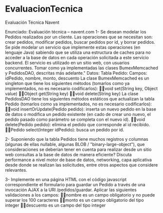 # EvaluacionTecnica
Evaluación Técnica Navent

Enunciado:
Evaluación técnica – navent.com
1- Se desean modelar los Pedidos realizados por un cliente. Las operaciones que se
necesitan son: crear pedidos, modificar pedidos, buscar pedidos por id, y borrar pedidos.
Se pide modelar un servicio que implemente estas operaciones (en lenguaje Java)
sabiendo que se utiliza una estructura de caches para no acceder a la base de datos en
cada operación solicitada a este servicio backend. El servicio es utilizado en un sitio web,
con usuarios concurrentes. Tomar como ya implementadas las clases BumexMemcached y
PedidosDAO, descritas más adelante."
Datos:
Tabla Pedido:
Campos: idPedido, nombre, monto, descuento
La clase BumexMemcached es un singleton que tiene los siguientes métodos (tomarlos
como ya implementados, no es necesario codificarlos):
void set(String key, Object value)
Object get(String key)
void delete(String key)
La clase PedidosDAO tiene los siguientes métodos estáticos que actualizan la tabla Pedido
(tomarlos como ya implementados, no es necesario codificarlos):
void insertOrUpdate(Pedido pedido): inserta un nuevo pedido en la base de datos o
modifica un pedido existente (en cado de crear uno nuevo, el pedido pasado como
parámetro se completa con el nuevo id).
void delete(Pedido pedido): elimina el pedido que corresponde al id recibido.
Pedido select(Integer idPedido): busca un pedido por id.

2- Suponiendo que la tabla Pedidos tiene muchos registros y columnas (algunas de ellas
nullable, algunas BLOB / "binary-large-object"), que consideraciones se deberían tener en
cuenta para realizar desde un sitio web consultas a la base de datos de manera
eficiente? Discuta performance a nivel motor de base de datos, networking, capa
aplicativa desde donde se realizan las solicitudes, entre otros aspectos que considere
relevantes.

3- Implemente en una página HTML con el código javascript correspondiente el formulario
para guardar un Pedido a través de una invocación AJAX a la URI /pedidos/guardar.
Aplicar las siguientes validaciones a los campos:
nombre es un campo obligatorio y no puede superar los 100 caracteres
monto es un campo obligatorio del tipo integer
descuento es un campo del tipo integer
